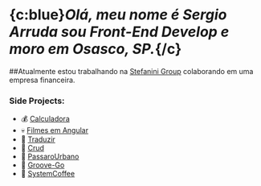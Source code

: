 # {c:blue}_Olá, meu nome é Sergio Arruda sou Front-End Develop e moro em Osasco, SP._{/c}

##Atualmente estou trabalhando na [Stefanini Group](https://stefanini.com) colaborando em uma empresa financeira.


### Side Projects:
- 💰 [Calculadora]()
- 💀 [Filmes em Angular]()
- 🌵 [Traduzir]()
- 🌱 [Crud](https://crud-seven-chi.vercel.app/)
- 🌱 [PassaroUrbano]()
- 🌱 [Groove-Go](https://groove-go.vercel.app/signin)
- 🌱 [SystemCoffee](https://system-coffee.vercel.app/sign-in)

<!---
ScodeArruda/ScodeArruda is a ✨ special ✨ repository because its `README.md` (this file) appears on your GitHub profile.
You can click the Preview link to take a look at your changes.
--->
